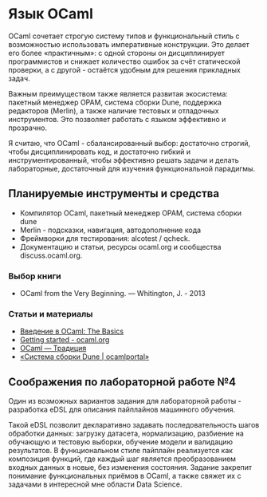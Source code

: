 # Язык OCaml

OCaml сочетает строгую систему типов и функциональный стиль с возможностью использовать императивные конструкции. Это делает его более «практичным»: с одной стороны он дисциплинирует программистов и снижает количество ошибок за счёт статической проверки, а с другой - остаётся удобным для решения прикладных задач.

Важным преимуществом также является развитая экосистема: пакетный менеджер OPAM, система сборки Dune, поддержка редакторов (Merlin), а также наличие тестовых и отладочных инструментов. Это позволяет работать с языком эффективно и прозрачно.

Я считаю, что OCaml - сбалансированный выбор: достаточно строгий, чтобы дисциплинировать код, и достаточно гибкий и инструментированный, чтобы эффективно решать задачи и делать лабораторные, достаточный для изучения функциональной парадигмы.

## Планируемые инструменты и средства

- Компилятор OCaml, пакетный менеджер OPAM, система сборки dune
- Merlin - подсказки, навигация, автодополнение кода
- Фреймворки для тестирования: alcotest / qcheck.
- Документацию и статьи, ресурсы ocaml.org и сообщества discuss.ocaml.org.

### Выбор книги
- OCaml from the Very Beginning. — Whitington, J. - 2013

### Статьи и материалы
- [Введение в OCaml: The Basics](https://habr.com/ru/articles/108529)
- [Getting started - ocaml.org](https://ocaml.org/docs/installing-ocaml)
- [OCaml — Традиция](https://traditio.wiki/OCaml)
- [«Система сборки Dune | ocamlportal»](https://ocamlportal.ru/tools/dune.html)


## Соображения по лабораторной работе №4
Один из возможных вариантов задания для лабораторной работы - разработка eDSL для описания пайплайнов машинного обучения.

Такой eDSL позволит декларативно задавать последовательность шагов обработки данных: загрузку датасета, нормализацию, разбиение на обучающую и тестовую выборки, обучение модели и валидацию результатов. В функциональном стиле пайплайн реализуется как композиция функций, где каждый шаг является преобразованием входных данных в новые, без изменения состояния. Задание закрепит понимание функциональных приёмов в OCaml, а также свяжет их с задачами в интересной мне области Data Science.
